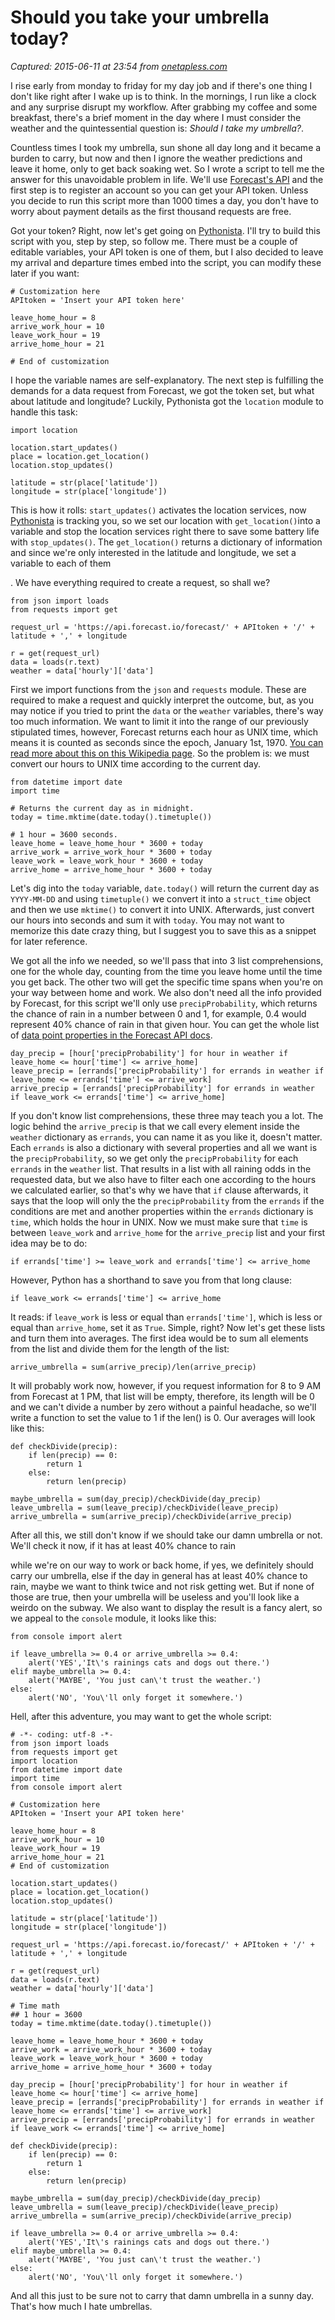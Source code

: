 # Should you take your umbrella today?

_Captured: 2015-06-11 at 23:54 from [onetapless.com](https://onetapless.com/should-you-take-your-umbrella-today)_

I rise early from monday to friday for my day job and if there's one thing I don't like right after I wake up is to think. In the mornings, I run like a clock and any surprise disrupt my workflow. After grabbing my coffee and some breakfast, there's a brief moment in the day where I must consider the weather and the quintessential question is: _Should I take my umbrella?_.

Countless times I took my umbrella, sun shone all day long and it became a burden to carry, but now and then I ignore the weather predictions and leave it home, only to get back soaking wet. So I wrote a script to tell me the answer for this unavoidable problem in life. We'll use [Forecast's API](https://developer.forecast.io/) and the first step is to register an account so you can get your API token. Unless you decide to run this script more than 1000 times a day, you don't have to worry about payment details as the first thousand requests are free.

Got your token? Right, now let's get going on [Pythonista](https://itunes.apple.com/us/app/pythonista/id528579881?mt=8&uo=4&at=10l4KL). I'll try to build this script with you, step by step, so follow me. There must be a couple of editable variables, your API token is one of them, but I also decided to leave my arrival and departure times embed into the script, you can modify these later if you want:
    
    
    # Customization here
    APItoken = 'Insert your API token here'
    
    leave_home_hour = 8
    arrive_work_hour = 10
    leave_work_hour = 19
    arrive_home_hour = 21
    
    # End of customization

I hope the variable names are self-explanatory. The next step is fulfilling the demands for a data request from Forecast, we got the token set, but what about latitude and longitude? Luckily, Pythonista got the `location` module to handle this task:
    
    
    import location
    
    location.start_updates()
    place = location.get_location()
    location.stop_updates()
    
    latitude = str(place['latitude'])
    longitude = str(place['longitude'])

This is how it rolls: `start_updates()` activates the location services, now [Pythonista](https://itunes.apple.com/us/app/pythonista/id528579881?mt=8&uo=4&at=10l4KL) is tracking you, so we set our location with `get_location()`into a variable and stop the location services right there to save some battery life with `stop_updates()`. The `get_location()` returns a dictionary of information and since we're only interested in the latitude and longitude, we set a variable to each of them

. We have everything required to create a request, so shall we?
    
    
    from json import loads
    from requests import get
    
    request_url = 'https://api.forecast.io/forecast/' + APItoken + '/' + latitude + ',' + longitude
    
    r = get(request_url)
    data = loads(r.text)
    weather = data['hourly']['data']

First we import functions from the `json` and `requests` module. These are required to make a request and quickly interpret the outcome, but, as you may notice if you tried to print the `data` or the `weather` variables, there's way too much information. We want to limit it into the range of our previously stipulated times, however, Forecast returns each hour as UNIX time, which means it is counted as seconds since the epoch, January 1st, 1970. [You can read more about this on this Wikipedia page](http://en.wikipedia.org/wiki/Epoch_\(reference_date\\\)#Notable_epoch_dates_in_computing). So the problem is: we must convert our hours to UNIX time according to the current day.
    
    
    from datetime import date
    import time
    
    # Returns the current day as in midnight.
    today = time.mktime(date.today().timetuple())
    
    # 1 hour = 3600 seconds.
    leave_home = leave_home_hour * 3600 + today
    arrive_work = arrive_work_hour * 3600 + today
    leave_work = leave_work_hour * 3600 + today
    arrive_home = arrive_home_hour * 3600 + today

Let's dig into the `today` variable, `date.today()` will return the current day as `YYYY-MM-DD` and using `timetuple()` we convert it into a `struct_time` object and then we use `mktime()` to convert it into UNIX. Afterwards, just convert our hours into seconds and sum it with `today`. You may not want to memorize this date crazy thing, but I suggest you to save this as a snippet for later reference.

We got all the info we needed, so we'll pass that into 3 list comprehensions, one for the whole day, counting from the time you leave home until the time you get back. The other two will get the specific time spans when you're on your way between home and work. We also don't need all the info provided by Forecast, for this script we'll only use `precipProbability`, which returns the chance of rain in a number between 0 and 1, for example, 0.4 would represent 40% chance of rain in that given hour. You can get the whole list of [data point properties in the Forecast API docs](https://developer.forecast.io/docs/v2).
    
    
    day_precip = [hour['precipProbability'] for hour in weather if leave_home <= hour['time'] <= arrive_home]
    leave_precip = [errands['precipProbability'] for errands in weather if leave_home <= errands['time'] <= arrive_work]
    arrive_precip = [errands['precipProbability'] for errands in weather if leave_work <= errands['time'] <= arrive_home]

If you don't know list comprehensions, these three may teach you a lot. The logic behind the `arrive_precip` is that we call every element inside the `weather` dictionary as `errands`, you can name it as you like it, doesn't matter. Each `errands` is also a dictionary with several properties and all we want is the `precipProbability`, so we get only the `precipProbability` for each `errands` in the `weather` list. That results in a list with all raining odds in the requested data, but we also have to filter each one according to the hours we calculated earlier, so that's why we have that `if` clause afterwards, it says that the loop will only the the `precipProbability` from the `errands` if the conditions are met and another properties within the `errands` dictionary is `time`, which holds the hour in UNIX. Now we must make sure that `time` is between `leave_work` and `arrive_home` for the `arrive_precip` list and your first idea may be to do:
    
    
    if errands['time'] >= leave_work and errands['time'] <= arrive_home

However, Python has a shorthand to save you from that long clause:
    
    
    if leave_work <= errands['time'] <= arrive_home

It reads: if `leave_work` is less or equal than `errands['time']`, which is less or equal than `arrive_home`, set it as `True`. Simple, right? Now let's get these lists and turn them into averages. The first idea would be to sum all elements from the list and divide them for the length of the list:
    
    
    arrive_umbrella = sum(arrive_precip)/len(arrive_precip)

It will probably work now, however, if you request information for 8 to 9 AM from Forecast at 1 PM, that list will be empty, therefore, its length will be 0 and we can't divide a number by zero without a painful headache, so we'll write a function to set the value to 1 if the len() is 0. Our averages will look like this:
    
    
    def checkDivide(precip):
        if len(precip) == 0:
            return 1
        else:
            return len(precip)
    
    maybe_umbrella = sum(day_precip)/checkDivide(day_precip)
    leave_umbrella = sum(leave_precip)/checkDivide(leave_precip)
    arrive_umbrella = sum(arrive_precip)/checkDivide(arrive_precip)

After all this, we still don't know if we should take our damn umbrella or not. We'll check it now, if it has at least 40% chance to rain

while we're on our way to work or back home, if yes, we definitely should carry our umbrella, else if the day in general has at least 40% chance to rain, maybe we want to think twice and not risk getting wet. But if none of those are true, then your umbrella will be useless and you'll look like a weirdo on the subway. We also want to display the result is a fancy alert, so we appeal to the `console` module, it looks like this:
    
    
    from console import alert
    
    if leave_umbrella >= 0.4 or arrive_umbrella >= 0.4:
        alert('YES','It\'s rainings cats and dogs out there.')
    elif maybe_umbrella >= 0.4:
        alert('MAYBE', 'You just can\'t trust the weather.')
    else:
        alert('NO', 'You\'ll only forget it somewhere.')

Hell, after this adventure, you may want to get the whole script:
    
    
    # -*- coding: utf-8 -*-
    from json import loads
    from requests import get
    import location
    from datetime import date
    import time
    from console import alert
    
    # Customization here
    APItoken = 'Insert your API token here'
    
    leave_home_hour = 8
    arrive_work_hour = 10
    leave_work_hour = 19
    arrive_home_hour = 21
    # End of customization
    
    location.start_updates()
    place = location.get_location()
    location.stop_updates()
    
    latitude = str(place['latitude'])
    longitude = str(place['longitude'])
    
    request_url = 'https://api.forecast.io/forecast/' + APItoken + '/' + latitude + ',' + longitude
    
    r = get(request_url)
    data = loads(r.text)
    weather = data['hourly']['data']
    
    # Time math
    ## 1 hour = 3600
    today = time.mktime(date.today().timetuple())
    
    leave_home = leave_home_hour * 3600 + today
    arrive_work = arrive_work_hour * 3600 + today
    leave_work = leave_work_hour * 3600 + today
    arrive_home = arrive_home_hour * 3600 + today
    
    day_precip = [hour['precipProbability'] for hour in weather if leave_home <= hour['time'] <= arrive_home]
    leave_precip = [errands['precipProbability'] for errands in weather if leave_home <= errands['time'] <= arrive_work]
    arrive_precip = [errands['precipProbability'] for errands in weather if leave_work <= errands['time'] <= arrive_home]
    
    def checkDivide(precip):
        if len(precip) == 0:
            return 1
        else:
            return len(precip)
    
    maybe_umbrella = sum(day_precip)/checkDivide(day_precip)
    leave_umbrella = sum(leave_precip)/checkDivide(leave_precip)
    arrive_umbrella = sum(arrive_precip)/checkDivide(arrive_precip)
    
    if leave_umbrella >= 0.4 or arrive_umbrella >= 0.4:
        alert('YES','It\'s rainings cats and dogs out there.')
    elif maybe_umbrella >= 0.4:
        alert('MAYBE', 'You just can\'t trust the weather.')
    else:
        alert('NO', 'You\'ll only forget it somewhere.')

And all this just to be sure not to carry that damn umbrella in a sunny day. That's how much I hate umbrellas.
